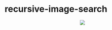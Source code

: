 # recursive-image-search

<p align="center">
<img src="https://raw.github.com/doggan/recursive-image-search/screenshots/result_0.gif"/>
</p>
